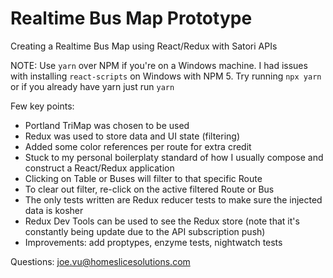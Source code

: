 # Realtime Bus Map Prototype
Creating a Realtime Bus Map using React/Redux with Satori APIs

NOTE: Use ```yarn``` over NPM if you're on a Windows machine.  I had issues with installing ```react-scripts``` on Windows with NPM 5.  Try running ```npx yarn``` or if you already have yarn just run ```yarn``` 

Few key points:
* Portland TriMap was chosen to be used
* Redux was used to store data and UI state (filtering)
* Added some color references per route for extra credit
* Stuck to my personal boilerplaty standard of how I usually compose and construct a React/Redux application
* Clicking on Table or Buses will filter to that specific Route
* To clear out filter, re-click on the active filtered Route or Bus
* The only tests written are Redux reducer tests to make sure the injected data is kosher
* Redux Dev Tools can be used to see the Redux store (note that it's constantly being update due to the API subscription push)
* Improvements: add proptypes, enzyme tests, nightwatch tests

Questions: joe.vu@homeslicesolutions.com

